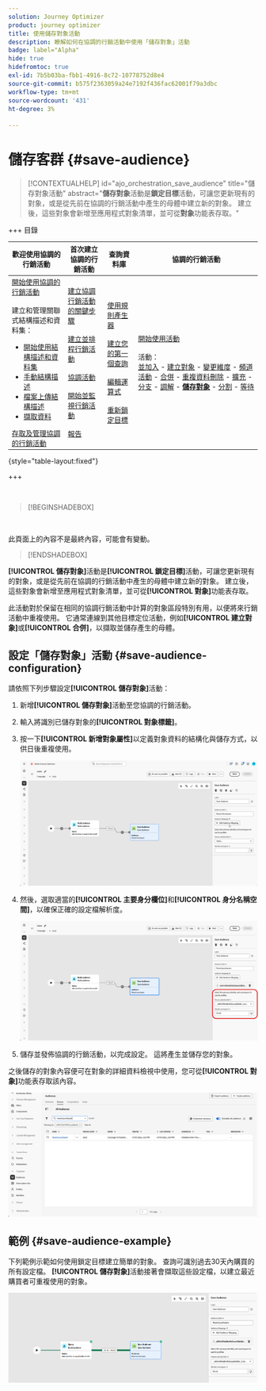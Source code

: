 ```yaml
---
solution: Journey Optimizer
product: journey optimizer
title: 使用儲存對象活動
description: 瞭解如何在協調的行銷活動中使用「儲存對象」活動
badge: label="Alpha"
hide: true
hidefromtoc: true
exl-id: 7b5b03ba-fbb1-4916-8c72-10778752d8e4
source-git-commit: b575f2363059a24e7192f436fac62001f79a3dbc
workflow-type: tm+mt
source-wordcount: '431'
ht-degree: 3%

---
```


# 儲存客群 {#save-audience}

>[!CONTEXTUALHELP]
>id="ajo_orchestration_save_audience"
>title="儲存對象活動"
>abstract="**儲存對象**&#x200B;活動是&#x200B;**鎖定目標**&#x200B;活動，可讓您更新現有的對象，或是從先前在協調的行銷活動中產生的母體中建立新的對象。 建立後，這些對象會新增至應用程式對象清單，並可從&#x200B;**對象**&#x200B;功能表存取。"


+++ 目錄

| 歡迎使用協調的行銷活動 | 首次建立協調的行銷活動 | 查詢資料庫 | 協調的行銷活動 |
|---|---|---|---|
| [開始使用協調的行銷活動](../gs-orchestrated-campaigns.md)<br/><br/>建立和管理關聯式結構描述和資料集：</br> <ul><li>[開始使用結構描述和資料集](../gs-schemas.md)</li><li>[手動結構描述](../manual-schema.md)</li><li>[檔案上傳結構描述](../file-upload-schema.md)</li><li>[擷取資料](../ingest-data.md)</li></ul>[存取及管理協調的行銷活動](../access-manage-orchestrated-campaigns.md) | [建立協調行銷活動的關鍵步驟](../gs-campaign-creation.md)<br/><br/>[建立並排程行銷活動](../create-orchestrated-campaign.md)<br/><br/>[協調活動](../orchestrate-activities.md)<br/><br/>[開始並監視行銷活動](../start-monitor-campaigns.md)<br/><br/>[報告](../reporting-campaigns.md) | [使用規則產生器](../orchestrated-rule-builder.md)<br/><br/>[建立您的第一個查詢](../build-query.md)<br/><br/>[編輯運算式](../edit-expressions.md)<br/><br/>[重新鎖定目標](../retarget.md) | [開始使用活動](about-activities.md)<br/><br/>活動：<br/>[並加入](and-join.md) - [建立對象](build-audience.md) - [變更維度](change-dimension.md) - [頻道活動](channels.md) - [合併](combine.md) - [重複資料刪除](deduplication.md) - [擴充](enrichment.md) - [分支](fork.md) - [調解](reconciliation.md) - <b>[儲存對象](save-audience.md)</b> - [分割](split.md) - [等待](wait.md) |

{style="table-layout:fixed"}

+++

<br/>

>[!BEGINSHADEBOX]

</br>

此頁面上的內容不是最終內容，可能會有變動。

>[!ENDSHADEBOX]

**[!UICONTROL 儲存對象]**&#x200B;活動是&#x200B;**[!UICONTROL 鎖定目標]**&#x200B;活動，可讓您更新現有的對象，或是從先前在協調的行銷活動中產生的母體中建立新的對象。 建立後，這些對象會新增至應用程式對象清單，並可從&#x200B;**[!UICONTROL 對象]**&#x200B;功能表存取。

此活動對於保留在相同的協調行銷活動中計算的對象區段特別有用，以便將來行銷活動中重複使用。 它通常連線到其他目標定位活動，例如&#x200B;**[!UICONTROL 建立對象]**&#x200B;或&#x200B;**[!UICONTROL 合併]**，以擷取並儲存產生的母體。

## 設定「儲存對象」活動 {#save-audience-configuration}

請依照下列步驟設定&#x200B;**[!UICONTROL 儲存對象]**&#x200B;活動：

1. 新增&#x200B;**[!UICONTROL 儲存對象]**&#x200B;活動至您協調的行銷活動。

1. 輸入將識別已儲存對象的&#x200B;**[!UICONTROL 對象標籤]**。

1. 按一下&#x200B;**[!UICONTROL 新增對象屬性]**&#x200B;以定義對象資料的結構化與儲存方式，以供日後重複使用。

   ![](../assets/save-audience-1.png)

1. 然後，選取適當的&#x200B;**[!UICONTROL 主要身分欄位]**&#x200B;和&#x200B;**[!UICONTROL 身分名稱空間]**，以確保正確的設定檔解析度。

   ![](../assets/save-audience-2.png)

1. 儲存並發佈協調的行銷活動，以完成設定。 這將產生並儲存您的對象。

之後儲存的對象內容便可在對象的詳細資料檢視中使用，您可從&#x200B;**[!UICONTROL 對象]**&#x200B;功能表存取該內容。

![](../assets/save-audience-3.png)

## 範例 {#save-audience-example}

下列範例示範如何使用鎖定目標建立簡單的對象。 查詢可識別過去30天內購買的所有設定檔。 **[!UICONTROL 儲存對象]**&#x200B;活動接著會擷取這些設定檔，以建立最近購買者可重複使用的對象。

![](../assets/save-audience-4.png)
